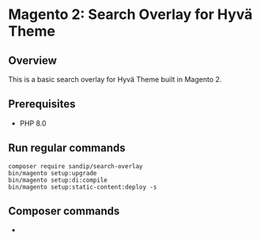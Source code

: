 # Magento 2: Search Overlay for Hyvä Theme

## Overview

This is a basic search overlay for Hyvä Theme built in Magento 2.

## Prerequisites

- PHP 8.0


## Run regular commands

```
composer require sandip/search-overlay
bin/magento setup:upgrade
bin/magento setup:di:compile
bin/magento setup:static-content:deploy -s
```

## Composer commands 
- 